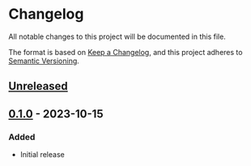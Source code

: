 # Changelog

All notable changes to this project will be documented in this file.

The format is based on [Keep a Changelog](https://keepachangelog.com/en/1.1.0/),
and this project adheres to [Semantic Versioning](https://semver.org/spec/v2.0.0.html).

## [Unreleased]

## [0.1.0] - 2023-10-15
### Added
- Initial release

[Unreleased]: https://github.com/awtrix-light/hub/compare/v0.1.0...HEAD
[0.1.0]: https://github.com/awtrix-light/hub/releases/tag/v0.1.0
